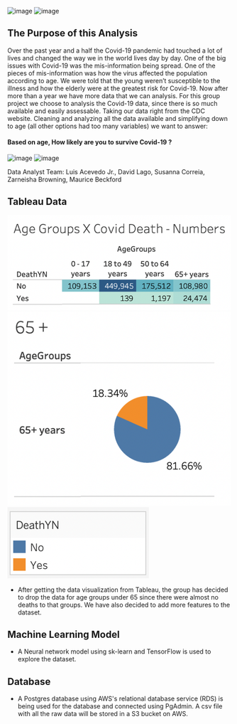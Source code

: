   ![image](https://user-images.githubusercontent.com/78933826/124337006-6d34e280-db6e-11eb-83d2-16ddbb123534.png)
![image](https://user-images.githubusercontent.com/78933826/124337024-7d4cc200-db6e-11eb-9151-866371aad9a2.png)
  

## The Purpose of this Analysis
Over the past year and a half the Covid-19 pandemic had touched a lot of lives and changed the way we in the world lives day by day. One of the big issues with Covid-19 was the mis-information being spread. One of the pieces of mis-information was how the virus affected the population according to age. We were told that the young weren’t susceptible to the illness and how the elderly were at the greatest risk for Covid-19. Now after more than a year we have more data that we can analysis.
  For this group project we choose to analysis the Covid-19 data, since there is so much available and easily assessable. Taking our data right from the CDC website. Cleaning and analyzing all the data available and simplifying down to age (all other options had too many variables) we want to answer: 
#### Based on age, How likely are you to survive Covid-19 ?  
  
![image](https://user-images.githubusercontent.com/78933826/124336938-247d2980-db6e-11eb-8a27-c5db06fe8d97.png) ![image](https://user-images.githubusercontent.com/78933826/124336968-4bd3f680-db6e-11eb-9ca3-811a75ab594f.png)


Data Analyst Team:  Luis Acevedo Jr., David Lago, Susanna Correia, Zarneisha Browning, Maurice Beckford

## Tableau Data


![image](Images/FLNumbers.png) 
![image](Images/Fl65+.png)
![image](Images/FlDeathYN.png)


* After getting the data visualization from Tableau, the group has decided to drop the data for age groups under 65 since there were almost no deaths to that groups. We have also decided to add more features to the dataset.
 
## Machine Learning Model

* A Neural network model using sk-learn and TensorFlow is used to explore the dataset.

 
## Database

* A Postgres database using AWS's relational database service (RDS) is being used for the database and connected using PgAdmin. A csv file with all the raw data will be stored in a S3 bucket on AWS.
